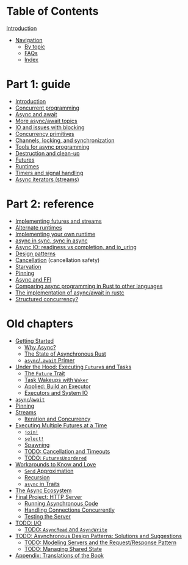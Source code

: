 # Table of Contents

[Introduction](intro.md)

- [Navigation](navigation/intro.md)
  - [By topic](navigation/topics.md)
  - [FAQs]()
  - [Index](navigation/index.md)

# Part 1: guide

- [Introduction](part-guide/intro.md)
- [Concurrent programming](part-guide/concurrency.md)
- [Async and await](part-guide/async-await.md)
- [More async/await topics](part-guide/more-async-await.md)
- [IO and issues with blocking](part-guide/io.md)
- [Concurrency primitives](part-guide/concurrency-primitives.md)
- [Channels, locking, and synchronization](part-guide/sync.md)
- [Tools for async programming](part-guide/tools.md)
- [Destruction and clean-up](part-guide/dtors.md)
- [Futures](part-guide/futures.md)
- [Runtimes](part-guide/runtimes.md)
- [Timers and signal handling](part-guide/timers-signals.md)
- [Async iterators (streams)](part-guide/streams.md)

# Part 2: reference

- [Implementing futures and streams]()
- [Alternate runtimes]()
- [Implementing your own runtime]()
- [async in sync, sync in async]()
- [Async IO: readiness vs completion, and io_uring]()
- [Design patterns]()
- [Cancellation]() (cancellation safety)
- [Starvation]()
- [Pinning]()
- [Async and FFI]()
- [Comparing async programming in Rust to other languages]()
- [The implementation of async/await in rustc]()
- [Structured concurrency?]()


# Old chapters

- [Getting Started](01_getting_started/01_chapter.md)
  - [Why Async?](01_getting_started/02_why_async.md)
  - [The State of Asynchronous Rust](01_getting_started/03_state_of_async_rust.md)
  - [`async`/`.await` Primer](01_getting_started/04_async_await_primer.md)
- [Under the Hood: Executing `Future`s and Tasks](02_execution/01_chapter.md)
  - [The `Future` Trait](02_execution/02_future.md)
  - [Task Wakeups with `Waker`](02_execution/03_wakeups.md)
  - [Applied: Build an Executor](02_execution/04_executor.md)
  - [Executors and System IO](02_execution/05_io.md)
- [`async`/`await`](03_async_await/01_chapter.md)
- [Pinning](04_pinning/01_chapter.md)
- [Streams](05_streams/01_chapter.md)
  - [Iteration and Concurrency](05_streams/02_iteration_and_concurrency.md)
- [Executing Multiple Futures at a Time](06_multiple_futures/01_chapter.md)
  - [`join!`](06_multiple_futures/02_join.md)
  - [`select!`](06_multiple_futures/03_select.md)
  - [Spawning](06_multiple_futures/04_spawning.md)
  - [TODO: Cancellation and Timeouts]()
  - [TODO: `FuturesUnordered`]()
- [Workarounds to Know and Love](07_workarounds/01_chapter.md)
  - [`Send` Approximation](07_workarounds/03_send_approximation.md)
  - [Recursion](07_workarounds/04_recursion.md)
  - [`async` in Traits](07_workarounds/05_async_in_traits.md)
- [The Async Ecosystem](08_ecosystem/00_chapter.md)
- [Final Project: HTTP Server](09_example/00_intro.md)
  - [Running Asynchronous Code](09_example/01_running_async_code.md)
  - [Handling Connections Concurrently](09_example/02_handling_connections_concurrently.md)
  - [Testing the Server](09_example/03_tests.md)
- [TODO: I/O]()
  - [TODO: `AsyncRead` and `AsyncWrite`]()
- [TODO: Asynchronous Design Patterns: Solutions and Suggestions]()
  - [TODO: Modeling Servers and the Request/Response Pattern]()
  - [TODO: Managing Shared State]()
- [Appendix: Translations of the Book](12_appendix/01_translations.md)


